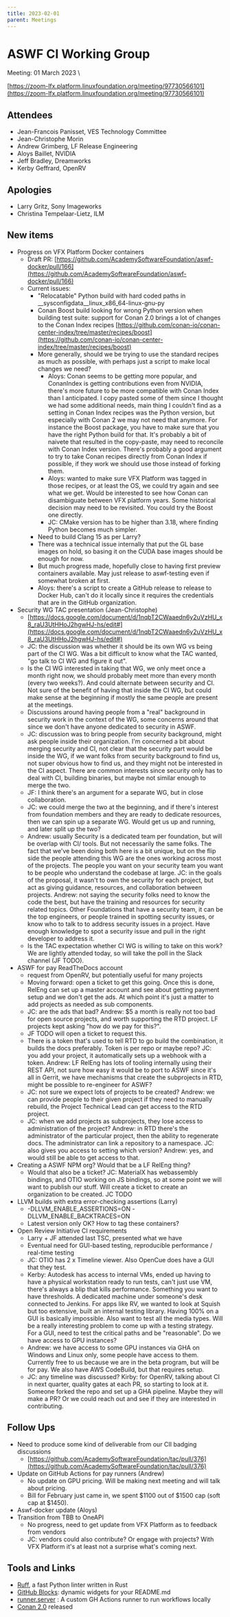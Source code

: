 ```yaml
---
title: 2023-02-01
parent: Meetings
---
```


# ASWF CI Working Group

Meeting:   01 March 2023 \

[https://zoom-lfx.platform.linuxfoundation.org/meeting/97730566101](https://zoom-lfx.platform.linuxfoundation.org/meeting/97730566101)

## Attendees

* Jean-Francois Panisset, VES Technology Committee
* Jean-Christophe Morin
* Andrew Grimberg, LF Release Engineering
* Aloys Baillet, NVIDIA
* Jeff Bradley, Dreamworks
* Kerby Geffrard, OpenRV

## Apologies

* Larry Gritz, Sony Imageworks
* Christina Tempelaar-Lietz, ILM

## New items

* Progress on VFX Platform Docker containers
    * Draft PR: [https://github.com/AcademySoftwareFoundation/aswf-docker/pull/166](https://github.com/AcademySoftwareFoundation/aswf-docker/pull/166)
    * Current issues:
        * "Relocatable" Python build with hard coded paths in __sysconfigdata__linux_x86_64-linux-gnu-py
        * Conan Boost build looking for wrong Python version when building test suite: support for Conan 2.0 brings a lot of changes to the Conan Index recipes [https://github.com/conan-io/conan-center-index/tree/master/recipes/boost](https://github.com/conan-io/conan-center-index/tree/master/recipes/boost)
        * More generally, should we be trying to use the standard recipes as much as possible, with perhaps just a script to make local changes we need?
            * Aloys: Conan seems to be getting more popular, and ConanIndex is getting contributions even from NVIDIA, there's more future to be more compatible with Conan Index than I anticipated. I copy pasted some of them since I thought we had some additional needs, main thing I couldn't find as a setting in Conan Index recipes was the Python version, but especially with Conan 2 we may not need that anymore. For instance the Boost package, you have to make sure that you have the right Python build for that. It's probably a bit of naivete that resulted in the copy-paste, may need to reconcile with Conan Index version. There's probably a good argument to try to take Conan recipes directly from Conan Index if possible, if they work we should use those instead of forking them.
            * Aloys: wanted to make sure VFX Platform was tagged in those recipes, or at least the OS, we could try again and see what we get. Would be interested to see how Conan can disambiguate between VFX platform years. Some historical decision may need to be revisited. You could try the Boost one directly.
            * JC: CMake version has to be higher than 3.18, where finding Python becomes much simpler.
        * Need to build Clang 15 as per Larry?
        * There was a technical issue internally that put the GL base images on hold, so basing it on the CUDA base images should be enough for now.
        * But much progress made, hopefully close to having first preview containers available. May just release to aswf-testing even if somewhat broken at first.
        * Aloys: there's a script to create a GitHub release to release to Docker Hub, can't do it locally since it requires the credentials that are in the GitHub organization.
* Security WG TAC presentation (Jean-Christophe)
    * [https://docs.google.com/document/d/1nqbT2CWaaedn6y2uVzHU_x8_raU3UtHHoJ2hgwHJ-hs/edit#](https://docs.google.com/document/d/1nqbT2CWaaedn6y2uVzHU_x8_raU3UtHHoJ2hgwHJ-hs/edit#)
    * JC: the discussion was whether it should be its own WG vs being part of the CI WG. Was a bit difficult to know what the TAC wanted, "go talk to CI WG and figure it out".
    * Is the CI WG interested in taking that WG, we only meet once a month right now, we should probably meet more than every month (every two weeks?). And could alternate between security and CI. Not sure of the benefit of having that inside the CI WG, but could make sense at the beginning if mostly the same people are present at the meetings.
    * Discussions around having people from a "real" background in security work in the context of the WG, some concerns around that since we don't have anyone dedicated to security in ASWF.
    * JC: discussion was to bring people from security background, might ask people inside their organization. I'm concerned a bit about merging security and CI, not clear that the security part would be inside the WG, if we want folks from security background to find us, not super obvious how to find us, and they might not be interested in the CI aspect. There are common interests since security only has to deal with CI, building binaries, but maybe not similar enough to merge the two.
    * JF: I think there's an argument for a separate WG, but in close collaboration.
    * JC: we could merge the two at the beginning, and if there's interest from foundation members and they are ready to dedicate resources, then we can spin up a separate WG. Would get us up and running, and later split up the two?
    * Andrew: usually Security is a dedicated team per foundation, but will be overlap with CI/ tools. But not necessarily the same folks. The fact that we've been doing both here is a bit unique, but on the flip side the people attending this WG are the ones working across most of the projects. The people you want on your security team you want to be people who understand the codebase at large. JC: in the goals of the proposal, it wasn't to own the security for each project, but act as giving guidance, resources, and collaboration between projects. Andrew: not saying the security folks need to know the code the best, but have the training and resources for security related topics. Other Foundations that have a security team, it can be the top engineers, or people trained in spotting security issues, or know who to talk to to address security issues in a project. Have enough knowledge to spot a security issue and pull in the right developer to address it.
    * Is the TAC expectation whether CI WG is willing to take on this work? We are lightly attended today, so will take the poll in the Slack channel (JF TODO).
* ASWF for pay ReadTheDocs account
    * request from OpenRV, but potentially useful for many projects
    * Moving forward: open a ticket to get this going. Once this is done, RelEng can set up a master account and see about getting payment setup and we don't get the ads. At which point it's just a matter to add projects as needed as sub components.
    * JC: are the ads that bad? Andrew: $5 a month is really not too bad for open source projects, and worth supporting the RTD project. LF projects kept asking "how do we pay for this?".
    * JF TODO will open a ticket to request this.
    * There is a token that's used to tell RTD to go build the combination, it builds the docs preferably. Token is per repo or maybe repo? JC: you add your project, it automatically sets up a webhook with a token. Andrew: LF RelEng has lots of tooling internally using their REST API, not sure how easy it would be to port to ASWF since it's all in Gerrit, we have mechanisms that create the subprojects in RTD, might be possible to re-engineer for ASWF?
    * JC: not sure we expect lots of projects to be created? Andrew: we can provide people to their given project if they need to manually rebuild, the Project Technical Lead can get access to the RTD project.
    * JC: when we add projects as subprojects, they lose access to administration of the project? Andrew: in RTD there's the administrator of the particular project, then the ability to regenerate docs. The administrator can link a repository to a namespace. JC: also gives you access to setting which version? Andrew: yes, and would still be able to get access to that.
* Creating a ASWF NPM org? Would that be a LF RelEng thing?
    * Would that also be a ticket? JC: MaterialX has webassembly bindings, and OTIO working on JS bindings, so at some point we will want to publish our stuff. Will create a ticket to create an organization to be created. JC TODO
* LLVM builds with extra error-checking assertions (Larry)
    * -DLLVM_ENABLE_ASSERTIONS=ON -DLLVM_ENABLE_BACKTRACES=ON
    * Latest version only OK? How to tag these containers?
* Open Review Initiative CI requirements
    * Larry + JF attended last TSC, presented what we have
    * Eventual need for GUI-based testing, reproducible performance / real-time testing
    * JC: OTIO has 2 x Timeline viewer. Also OpenCue does have a GUI that they test.
    * Kerby: Autodesk has access to internal VMs, ended up having to have a physical workstation ready to run tests, can't just use VM, there's always a blip that kills performance. Something you want to have thresholds. A dedicated machine under someone's desk connected to Jenkins. For apps like RV, we wanted to look at Squish but too extensive, built an internal testing library. Having 100% on a GUI is basically impossible. Also want to test all the media types. Will be a really interesting problem to come up with a testing strategy. For a GUI, need to test the critical paths and be "reasonable". Do we have access to GPU instances?
    * Andrew: we have access to some GPU instances via GHA on Windows and Linux only, some people have access to them. Currently free to us because we are in the beta program, but will be for pay. We also have AWS CodeBuild, but that requires setup.
    * JC: any timeline was discussed? Kirby: for OpenRV, talking about CI in next quarter, quality gates at each PR, so starting to look at it. Someone forked the repo and set up a GHA pipeline. Maybe they will make a PR? Or we could reach out and see if they are interested in contributing.

## Follow Ups

* Need to produce some kind of deliverable from our CII badging discussions
    * [https://github.com/AcademySoftwareFoundation/tac/pull/376](https://github.com/AcademySoftwareFoundation/tac/pull/376)
* Update on GitHub Actions for pay runners (Andrew)
    * No update on GPU pricing. Will be making next meeting and will talk about pricing.
    * Bill for February just came in, we spent $1100 out of $1500 cap (soft cap at $1450).
* Aswf-docker update (Aloys)
* Transition from TBB to OneAPI
    * No progress, need to get update from VFX Platform as to feedback from vendors
    * JC: vendors could also contribute? Or engage with projects? With VFX Platform it's at least not a surprise what's coming next.

## Tools and Links

* [Ruff](https://github.com/charliermarsh/ruff), a fast Python linter written in Rust
* [GitHub Blocks](https://blocks.githubnext.com/): dynamic widgets for your README.md
* [runner.server](https://github.com/ChristopherHX/runner.server) : A custom GH Actions runner to run workflows locally
* [Conan 2.0](https://blog.conan.io/2023/02/22/Conan-2.0.html) released
